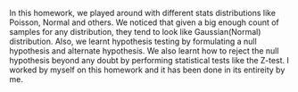 In this homework, we played around with different stats distributions like Poisson, Normal and others. We noticed that given a big enough count of samples for any distribution, they tend to look like Gaussian(Normal) distribution.
Also, we learnt hypothesis testing by formulating a null hypothesis and alternate hypothesis. 
We also learnt how to reject the null hypothesis beyond any doubt by performing statistical tests like the Z-test.
I worked by myself on this homework and it has been done in its entireity by me.

